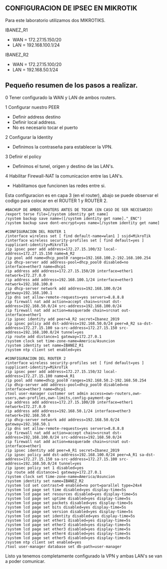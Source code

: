 ## CONFIGURACION DE IPSEC EN MIKROTIK

Para este laboratorio utilizamos dos MIKROTIKS. 

IBANEZ_R1
* WAN = 172.27.15.150/20
* LAN = 192.168.100.1/24

IBANEZ_R2
* WAN = 172.27.15.100/20
* LAN = 192.168.50.1/24

## Pequeño resumen de los pasos a realizar.

0 Tener configurado la WAN y LAN de ambos routers.

1 Configurar nuestro PEER
 - Definir address destino
 - Definir local address.
 - No es necesario tocar el puerto

2 Configurar la Identity
 - Definimos la contraseña para establecer la VPN.

3 Definir el policy
 - Definimos el tunel, origen y destino de las LAN's.

4 Habilitar Firewall-NAT la comunicacion entre las LAN's.
 - Habilitamos que funcionen las redes entre si.


Esta configuracion es en capa 3 (en el router), abajo se puede observar el codigo para colocar en el ROUTER 1 y ROUTER 2.

```
#BACKUP DE AMBOS ROUTERS ANTES DE TOCAR (EN CASO DE SER NECESARIO)
/export terse file=[/system identity get name]
/system backup save name=([/system identity get name]."_ENC")
/system backup save dont-encrypt=yes name=[/system identity get name]

#CONFIGURACION DEL ROUTER 1
/interface wireless set [ find default-name=wlan1 ] ssid=MikroTik
/interface wireless security-profiles set [ find default=yes ] supplicant-identity=MikroTik
/ip ipsec peer add address=172.27.15.100/32 local-address=172.27.15.150 name=A_R2
/ip pool add name=dhcp_pool0 ranges=192.168.100.2-192.168.100.254
/ip dhcp-server add address-pool=dhcp_pool0 disabled=no interface=ether3 name=dhcp1
/ip address add address=172.27.15.150/20 interface=ether1 network=172.27.0.0
/ip address add address=192.168.100.1/24 interface=ether3 network=192.168.100.0
/ip dhcp-server network add address=192.168.100.0/24 gateway=192.168.100.1
/ip dns set allow-remote-requests=yes servers=8.8.8.8
/ip firewall nat add action=accept chain=srcnat dst-address=192.168.50.0/24 src-address=192.168.100.0/24
/ip firewall nat add action=masquerade chain=srcnat out-interface=ether1
/ip ipsec identity add peer=A_R2 secret=Ibanez_2019
/ip ipsec policy add dst-address=192.168.50.0/24 peer=A_R2 sa-dst-address=172.27.15.100 sa-src-address=172.27.15.150 src-address=192.168.100.0/24 tunnel=yes
/ip route add distance=1 gateway=172.27.0.1
/system clock set time-zone-name=America/Asuncion
/system identity set name=IBANEZ_R1
/system ntp client set enabled=yes

#CONFIGURACION DEL ROUTER 2
/interface wireless security-profiles set [ find default=yes ] supplicant-identity=MikroTik
/ip ipsec peer add address=172.27.15.150/32 local-address=172.27.15.100 name=A_R1
/ip pool add name=dhcp_pool0 ranges=192.168.50.2-192.168.50.254
/ip dhcp-server add address-pool=dhcp_pool0 disabled=no interface=ether3 name=dhcp1
/tool user-manager customer set admin access=own-routers,own-users,own-profiles,own-limits,config-payment-gw
/ip address add address=172.27.15.100/20 interface=ether1 network=172.27.0.0
/ip address add address=192.168.50.1/24 interface=ether3 network=192.168.50.0
/ip dhcp-server network add address=192.168.50.0/24 gateway=192.168.50.1
/ip dns set allow-remote-requests=yes servers=8.8.8.8
/ip firewall nat add action=accept chain=srcnat dst-address=192.168.100.0/24 src-address=192.168.50.0/24
/ip firewall nat add action=masquerade chain=srcnat out-interface=ether1
/ip ipsec identity add peer=A_R1 secret=Ibanez_2019
/ip ipsec policy add dst-address=192.168.100.0/24 peer=A_R1 sa-dst-address=172.27.15.150 sa-src-address=172.27.15.100 src-address=192.168.50.0/24 tunnel=yes
/ip ipsec policy set 1 disabled=yes
/ip route add distance=1 gateway=172.27.0.1
/system clock set time-zone-name=America/Asuncion
/system identity set name=IBANEZ_R2
/system lcd set contrast=0 enabled=no port=parallel type=24x4
/system lcd page set time disabled=yes display-time=5s
/system lcd page set resources disabled=yes display-time=5s
/system lcd page set uptime disabled=yes display-time=5s
/system lcd page set packets disabled=yes display-time=5s
/system lcd page set bits disabled=yes display-time=5s
/system lcd page set version disabled=yes display-time=5s
/system lcd page set identity disabled=yes display-time=5s
/system lcd page set ether1 disabled=yes display-time=5s
/system lcd page set ether2 disabled=yes display-time=5s
/system lcd page set ether3 disabled=yes display-time=5s
/system lcd page set ether4 disabled=yes display-time=5s
/system lcd page set ether5 disabled=yes display-time=5s
/system ntp client set enabled=yes
/tool user-manager database set db-path=user-manager
```

Listo ya tenemos completamente configurado la VPN y ambas LAN's se van a poder comunicar.

